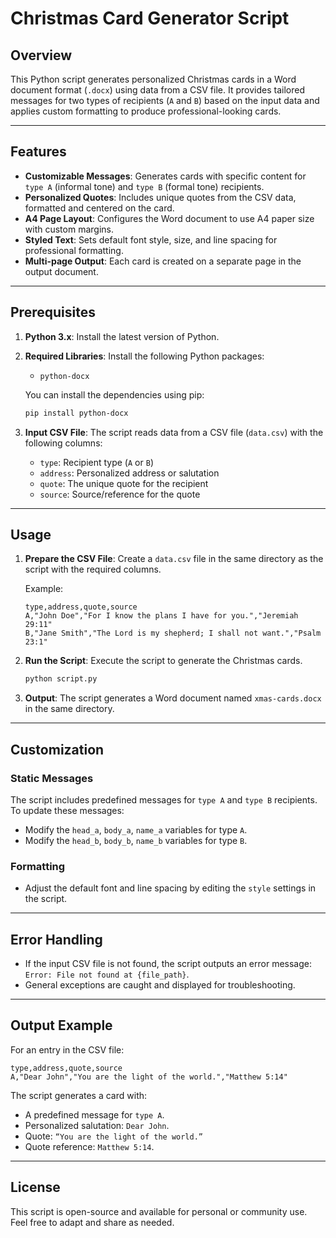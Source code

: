 # Christmas Card Generator Script

## Overview

This Python script generates personalized Christmas cards in a Word document format (`.docx`) using data from a CSV file. It provides tailored messages for two types of recipients (`A` and `B`) based on the input data and applies custom formatting to produce professional-looking cards.

---

## Features

- **Customizable Messages**: Generates cards with specific content for `type A` (informal tone) and `type B` (formal tone) recipients.
- **Personalized Quotes**: Includes unique quotes from the CSV data, formatted and centered on the card.
- **A4 Page Layout**: Configures the Word document to use A4 paper size with custom margins.
- **Styled Text**: Sets default font style, size, and line spacing for professional formatting.
- **Multi-page Output**: Each card is created on a separate page in the output document.

---

## Prerequisites

1. **Python 3.x**: Install the latest version of Python.
2. **Required Libraries**: Install the following Python packages:
   - `python-docx`

   You can install the dependencies using pip:
   ```bash
   pip install python-docx
   ```

3. **Input CSV File**: The script reads data from a CSV file (`data.csv`) with the following columns:
   - `type`: Recipient type (`A` or `B`)
   - `address`: Personalized address or salutation
   - `quote`: The unique quote for the recipient
   - `source`: Source/reference for the quote

---

## Usage

1. **Prepare the CSV File**: Create a `data.csv` file in the same directory as the script with the required columns.

   Example:
   ```csv
   type,address,quote,source
   A,"John Doe","For I know the plans I have for you.","Jeremiah 29:11"
   B,"Jane Smith","The Lord is my shepherd; I shall not want.","Psalm 23:1"
   ```

2. **Run the Script**: Execute the script to generate the Christmas cards.
   ```bash
   python script.py
   ```

3. **Output**: The script generates a Word document named `xmas-cards.docx` in the same directory.

---

## Customization

### Static Messages
The script includes predefined messages for `type A` and `type B` recipients. To update these messages:
- Modify the `head_a`, `body_a`, `name_a` variables for type `A`.
- Modify the `head_b`, `body_b`, `name_b` variables for type `B`.

### Formatting
- Adjust the default font and line spacing by editing the `style` settings in the script.

---

## Error Handling

- If the input CSV file is not found, the script outputs an error message: `Error: File not found at {file_path}`.
- General exceptions are caught and displayed for troubleshooting.

---

## Output Example

For an entry in the CSV file:
```csv
type,address,quote,source
A,"Dear John","You are the light of the world.","Matthew 5:14"
```

The script generates a card with:
- A predefined message for `type A`.
- Personalized salutation: `Dear John`.
- Quote: `“You are the light of the world.”`
- Quote reference: `Matthew 5:14`.

---

## License

This script is open-source and available for personal or community use. Feel free to adapt and share as needed.